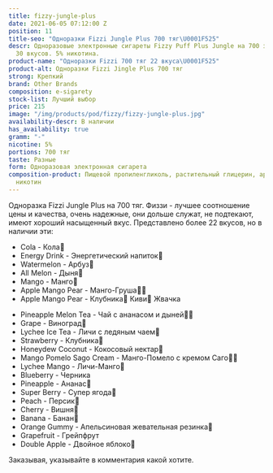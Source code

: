 ```yaml
---
title: fizzy-jungle-plus
date: 2021-06-05 07:12:00 Z
position: 11
title-seo: "Одноразки Fizzi Jungle Plus 700 тяг\U0001F525"
descr: Одноразовые электронные сигареты Fizzy Puff Plus Jungle на 700 затяжек. Более
  30 вкусов. 5% никотина.
product-name: "Одноразки Fizzi 700 тяг 22 вкуса\U0001F525"
product-alt: Одноразки Fizzi Jingle Plus 700 тяг
strong: Крепкий
brand: Other Brands
composition: e-sigarety
stock-list: Лучший выбор
price: 215
image: "/img/products/pod/fizzy/fizzy-jungle-plus.jpg"
availability-descr: В наличии
has_availability: true
gramm: "-"
nicotine: 5%
portions: 700 тяг
taste: Разные
form: Одноразовая электронная сигарета
composition-product: Пищевой пропиленгликоль, растительный глицерин, ароматизатор,
  никотин
---
```


Одноразка Fizzi Jungle Plus на 700 тяг. 
Физзи - лучшее соотношение цены и качества, очень надежные, они дольше служат, не подтекают, имеют хороший насыщенный вкус.
Представлено более 22 вкусов, но в наличии эти:
<ul>
 <li>Cola - Кола🥤</li>
 <li>Energy Drink - Энергетический напиток🧃</li>
 <li>Watermelon - Арбуз🍉</li>
 <li>All Melon - Дыня🍈</li>
 <li>Mango - Манго🥭</li>
 <li>Apple Mango Pear - Манго-Груша🥭🍐</li>
 <li>Apple Mango Pear - Клубника🍓 Киви🥝 Жвачка</li>
</ul>
<ul class="d-none">	
	<li>Pineapple Melon Tea - Чай с ананасом и дыней🍍🍈</li>
	<li>Grape - Виноград🍇</li>
	<li>Lychee Ice Tea - Личи с ледяным чаем🍵</li>
	<li>Strawberry - Клубника🍓</li>
	<li>Honeydew Coconut - Кокосовый нектар🥥</li>
	<li>Mango Pomelo Sago Cream - Манго-Помело с кремом Саго🥭🍧</li>
	<li>Lychee Mango - Личи-Манго🥭</li>
	<li>Blueberry - Черника</li>
	<li>Pineapple - Ананас🍍</li>
	<li>Super Berry - Супер ягода🍇</li>
	<li>Peach - Персик🍑</li>
	<li>Cherry - Вишня🍒</li>
	<li>Banana - Банан🍌</li>
	<li>Orange Gummy - Апельсиновая жевательная резинка🍊</li>
	<li>Grapefruit - Грейпфрут</li>
	<li>Double Apple - Двойное яблоко🍏</li>
</ul>

Заказывая, указывайте в комментария какой хотите.